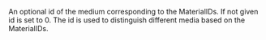 An optional id of the medium corresponding to the MaterialIDs. If not given id
is set to 0. The id is used to distinguish different media based on the
MaterialIDs.
